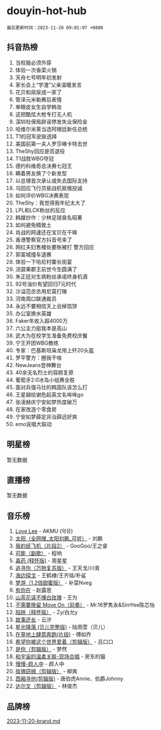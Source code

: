 # douyin-hot-hub

`最后更新时间：2023-11-20 09:01:07 +0800`

## 抖音热榜

1. 当校服必须外穿
1. 体验一次香菜火锅
1. 天舟七号明年初发射
1. 家长会上“学渣”父亲温暖发言
1. 花贝和尿尿成一家了
1. 管泽元米勒赛后表情
1. 单眼皮女生自学韩妆
1. 这把酷炫大枪专打无人机
1. 深圳社保局辟谣停发失业保险金
1. 哈维尔米莱当选阿根廷新任总统
1. T1的冠军皮肤选择
1. 美国前第一夫人罗莎琳卡特去世
1. TheShy回应是否退役
1. T1战胜WBG夺冠
1. 德约科维奇总决赛七冠王
1. 瞒着男友换了个新发型
1. 以总理首次承认或失去国际支持
1. 乌回应飞行员偷战机抵俄投诚
1. 如何评价WBG决赛表现
1. TheShy：我觉得我年纪太大了
1. LPL和LCK粉丝的反应
1. 韩媒炒作：少林足球臭名昭著
1. 如何避免精致土
1. 肖战的网速还在宝贝在干嘛
1. 香港警察官方抖音号来了
1. 网红夫妇售楼处要账被打 警方回应
1. 郭富城撞车退赛
1. 体验一下哈尼村寨长街宴
1. 浣碧果郡王前世今生圆满了
1. 朱正廷对生病粉丝承诺终身机酒
1. 92号油价有望回归7元时代
1. 沙溢范丞丞用尼莫打赌
1. 河南周口联通裁员
1. 永远不要相信天上会掉馅饼
1. 办公室换水英雄
1. Faker年收入超4000万
1. 六公主力挺我本是高山
1. 武大为在校学生准备免费校庆餐
1. 宁王开团WBG教练
1. 专家：巴基斯坦枭龙用上歼20头盔
1. 罗平警方：圈我干啥
1. NewJeans登神舞台
1. 40余无名烈士的容颜复原
1. 葡萄牙2:0冰岛小组赛全胜
1. 面对兵强马壮的韩国队该怎么打
1. 王星越给谢危起英文名哞哞go
1. 张凌赫庆宁安如梦热度破万
1. 在家改造个零食房
1. 宁安如梦薛定非治薛远好爽
1. emo说唱大联动

## 明星榜

暂无数据

## 直播榜

暂无数据

## 音乐榜

1. [Love Lee](https://sf3-cdn-tos.douyinstatic.com/obj/tos-cn-ve-2774/o05GbkJGbCBTdDnMtB0fwOYgkeZp23vrWQDQBS) - AKMU (악뮤)
1. [太阳（全网搜_太阳刘鹏_可听）](https://sf3-cdn-tos.douyinstatic.com/obj/tos-cn-ve-2774/ogWbyIQnlBFImVbeDocRdCIYtBHlbJXgfZMvgz) - 刘鹏
1. [我的纸飞机（片段2）](https://sf3-cdn-tos.douyinstatic.com/obj/tos-cn-ve-2774/oM2ZrKcg2CD5AeRB2gkeXOFB1IxAGJdZPazYHf) - GooGoo/王之睿
1. [可能（副歌）](https://sf3-cdn-tos.douyinstatic.com/obj/tos-cn-ve-2774/cde1731888894259b333569393c2fb51) - 程响
1. [毒药 (释怀版)](https://sf6-cdn-tos.douyinstatic.com/obj/tos-cn-ve-2774/oYILMEAzspdZBIzy4frJNB8ZHPHWAhiwowd4Ad) - 周星星
1. [追寻你（万物复苏版）](https://sf6-cdn-tos.douyinstatic.com/obj/tos-cn-ve-2774/oYeAZJsbjIDit9APmBg8u6uDUQnHmoCf3gbo74) - 王天戈/川青
1. [海边探戈](https://sf3-cdn-tos.douyinstatic.com/obj/tos-cn-ve-2774/os9gE0VQCGqt6VQkZDyBBYvfSDY0QFe3vVmubn) - 王鹤棣/王齐铭/朴鲨
1. [梦游（1.2倍甜蜜版）](https://sf6-cdn-tos.douyinstatic.com/obj/tos-cn-ve-2774/o4gyAUm8hwufoEABmwVIiQtHsFuGzAEEWtNMzo) - 补菜Nveg
1. [有你在](https://sf6-cdn-tos.douyinstatic.com/obj/tos-cn-ve-2774/o8zImmNsI8B0yfAW5FKAB1oBhkMAlIrwsZEi1V) - 赵露思
1. [山茶花读不懂白玫瑰](https://sf6-cdn-tos.douyinstatic.com/obj/tos-cn-ve-2774/osfn8B7DktrRHEPJgPCfDbw7QDQEkwC16BxZg9) - 王为
1. [不需要挽留 Move On（前奏）](https://sf6-cdn-tos.douyinstatic.com/obj/tos-cn-ve-2774/ooCBhgCCkF4nExzQL9WZSUbitfA8IsDkgQIYhe) - Mr.16罗隽永&SimYee陈芯怡
1. [陷阱（释怀版）](https://sf3-cdn-tos.douyinstatic.com/obj/tos-cn-ve-2774/oE8C21LeZrzKLDFfQYgMzx4GAIHageG5IzayY7) - Zy/白允y
1. [故事还长](https://sf3-cdn-tos.douyinstatic.com/obj/tos-cn-ve-2774/30a26758c8594f0ab81ac675c33ee2c5) - 云汐
1. [星光降落 (贝儿完整版)](https://sf3-cdn-tos.douyinstatic.com/obj/tos-cn-ve-2774/okwB9hAwyAtsFFkFBzAX1hOOfQuIoMNs0W2Mwr) - 陆雨萱（贝儿）
1. [在草地上肆意奔跑(片段)](https://sf6-cdn-tos.douyinstatic.com/obj/tos-cn-ve-2774/8831d494742f45dabdfa8adb8b817259) - 傅如乔
1. [希望你被这个世界爱着（剪辑版）](https://sf6-cdn-tos.douyinstatic.com/obj/tos-cn-ve-2774/oo4H3BfEygN7l7bQaMBOZHCQ1eI4FqtED5skQ2) - 吕口口
1. [是你（剪辑版）](https://sf6-cdn-tos.douyinstatic.com/obj/tos-cn-ve-2774/46019dae783c4c969944217fe1cfafc4) - 梦然
1. [和宇宙的温柔关联-现场合唱](https://sf6-cdn-tos.douyinstatic.com/obj/tos-cn-ve-2774/o0hONGDYQBgk0e5bqDeQOonVmncA6tC2nBwZLT) - 房东的猫
1. [慢慢-颜人中](https://sf3-cdn-tos.douyinstatic.com/obj/tos-cn-ve-2774/ocjHNfBXdBxQNC8ZGAeoLMFTUgtBg8bkExunDC) - 颜人中
1. [玫瑰窃贼（剪辑版）](https://sf3-cdn-tos.douyinstatic.com/obj/tos-cn-ve-2774/oMqAsB3ixIhSWqAJOAwf3a0hU2zKJLBolQtFlI) - 柳爽
1. [西厢寻他(剪辑版)](https://sf6-cdn-tos.douyinstatic.com/obj/tos-cn-ve-2774/oUsAVfAQKlRNxEv5qxvIB8o5qmIWUcXbzJKJhw) - 唐伯虎Annie、伯爵Johnny
1. [达尔文（剪辑版）](https://sf3-cdn-tos.douyinstatic.com/obj/tos-cn-ve-2774/oQuPQQmEgnCeZsgKQ78VBZjNVtegzBGpoSbQPD) - 林俊杰

## 品牌榜

[2023-11-20-brand.md](2023-11-20-brand.md)
